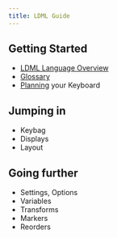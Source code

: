 ```yaml
---
title: LDML Guide
---
```


## Getting Started

* [LDML Language Overview](overview)
* [Glossary](glossary)
* [Planning](planning) your Keyboard

## Jumping in

* Keybag
* Displays
* Layout

## Going further

* Settings, Options
* Variables
* Transforms
* Markers
* Reorders
